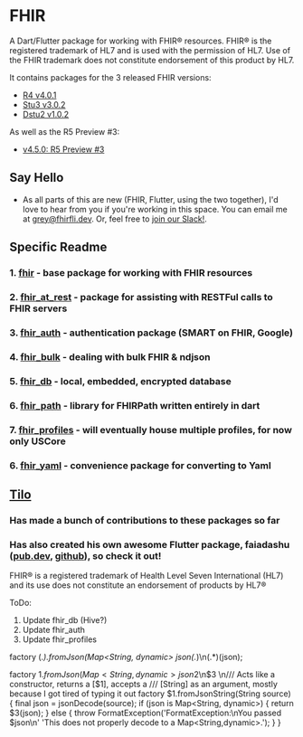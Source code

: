 # FHIR

A Dart/Flutter package for working with FHIR® resources. FHIR® is the registered trademark of HL7 and is used with the permission of HL7. Use of the FHIR trademark does not constitute endorsement of this product by HL7.

It contains packages for the 3 released FHIR versions:

- [R4 v4.0.1](https://hl7.org/fhir/R4/)
- [Stu3 v3.0.2](https://www.hl7.org/fhir/stu3/)
- [Dstu2 v1.0.2](https://www.hl7.org/fhir/DSTU2/)

As well as the R5 Preview #3:

- [v4.5.0: R5 Preview #3](https://hl7.org/fhir/2020Feb/)

## Say Hello

- As all parts of this are new (FHIR, Flutter, using the two together), I'd love to hear from you if you're working in this space.
You can email me at <grey@fhirfli.dev>. Or, feel free to [join our Slack!](https://join.slack.com/t/fhir-fli/shared_invite/zt-ofv2cycm-9yjdMj8a~zXp7nDBeB_sNQ).

## Specific Readme

### 1. [fhir](fhir/README.md) - base package for working with FHIR resources

### 2. [fhir_at_rest](fhir_at_rest/README.md) - package for assisting with RESTFul calls to FHIR servers

### 3. [fhir_auth](fhir_auth/README.md) - authentication package (SMART on FHIR, Google)

### 4. [fhir_bulk](fhir_bulk/README.md) - dealing with bulk FHIR & ndjson

### 5. [fhir_db](fhir_db/README.md) - local, embedded, encrypted database

### 6. [fhir_path](fhir_path/README.md) - library for FHIRPath written entirely in dart

### 7. [fhir_profiles](fhir_profiles/README.md) - will eventually house multiple profiles, for now only USCore

### 6. [fhir_yaml](fhir_yaml/README.md) - convenience package for converting to Yaml


## [Tilo](https://github.com/tiloc)

### Has made a bunch of contributions to these packages so far

### Has also created his own awesome Flutter package, faiadashu ([pub.dev](https://pub.dev/packages/faiadashu), [github](https://github.com/tiloc/faiadashu)), so check it out!

FHIR® is a registered trademark of Health Level Seven International (HL7) and its use does not constitute an endorsement of products by HL7®

ToDo:

1. Update fhir_db (Hive?)
2. Update fhir_auth
3. Update fhir_profiles



factory (.*).fromJson\(Map<String, dynamic> json(.*)\n(.*)\(json\);


  factory $1.fromJson(Map<String, dynamic> json$2\n$3 \n/// Acts like a constructor, returns a [$1], accepts a
  /// [String] as an argument, mostly because I got tired of typing it out
  factory $1.fromJsonString(String source) {
    final json = jsonDecode(source);
    if (json is Map<String, dynamic>) {
      return $3(json);
    } else {
      throw FormatException('FormatException:\\nYou passed $json\\n'
          'This does not properly decode to a Map<String,dynamic>.');
    }
  }